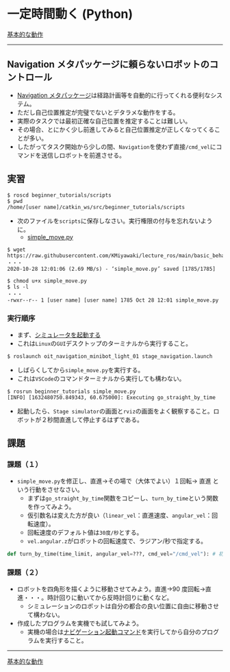 # 一定時間動く (Python)

[基本的な動作](./Home.md)

---

## Navigation メタパッケージに頼らないロボットのコントロール

- [Navigation メタパッケージ](http://wiki.ros.org/ja/navigation)は経路計画等を自動的に行ってくれる便利なシステム。
- ただし自己位置推定が完璧でないとデタラメな動作をする。
- 実際のタスクでは最初正確な自己位置を推定することは難しい。
- その場合、とにかく少し前進してみると自己位置推定が正しくなってくることが多い。
- したがってタスク開始から少しの間、`Navigation`を使わず直接`/cmd_vel`にコマンドを送信しロボットを前進させる。

## 実習

```shell
$ roscd beginner_tutorials/scripts
$ pwd
/home/[user name]/catkin_ws/src/beginner_tutorials/scripts
```

- 次のファイルを`scripts`に保存しなさい。実行権限の付与を忘れないように。
  - [simple_move.py](https://raw.githubusercontent.com/KMiyawaki/lecture_ros/main/basic_behaviors/simple_move/simple_move.py)

```shell
$ wget https://raw.githubusercontent.com/KMiyawaki/lecture_ros/main/basic_behaviors/simple_move/simple_move.py
・・・
2020-10-28 12:01:06 (2.69 MB/s) - ‘simple_move.py’ saved [1785/1785]

$ chmod u+x simple_move.py
$ ls -l
・・・
-rwxr--r-- 1 [user name] [user name] 1785 Oct 28 12:01 simple_move.py
```

### 実行順序

- まず、[シミュレータを起動する](../stage_simulator/stage_simulator_01.md)
- これは`Linux`の`GUI`デスクトップのターミナルから実行すること。

```shell
$ roslaunch oit_navigation_minibot_light_01 stage_navigation.launch
```

- しばらくしてから`simple_move.py`を実行する。
- これは`VSCode`のコマンドターミナルから実行しても構わない。

```shell
$ rosrun beginner_tutorials simple_move.py
[INFO] [1632480750.849343, 60.675000]: Executing go_straight_by_time
```

- 起動したら、`Stage simulator`の画面と`rviz`の画面をよく観察すること。ロボットが２秒間直進して停止するはずである。

## 課題

### 課題（１）

- `simple_move.py`を修正し、直進->その場で（大体でよい）１回転-> 直進 という行動をさせなさい。
  - まずは`go_straight_by_time`関数をコピーし、`turn_by_time`という関数を作ってみよう。
  - 仮引数名は変えた方が良い（`linear_vel`：直進速度、`angular_vel`：回転速度）。
  - 回転速度のデフォルト値は`30度/秒`とする。
  - `vel.angular.z`がロボットの回転速度で、ラジアン/秒で指定する。

```python
def turn_by_time(time_limit, angular_vel=???, cmd_vel="/cmd_vel"): # 初期値はどうする？
```

### 課題（２）

- ロボットを四角形を描くように移動させてみよう。直進->90 度回転->直進・・・。時計回りに動いてから反時計回りに動くなど。
  - シミュレーションのロボットは自分の都合の良い位置に自由に移動させて構わない。
- 作成したプログラムを実機でも試してみよう。
  - 実機の場合は[ナビゲーション起動コマンド](https://github.com/KMiyawaki/oit_navigation_minibot_light_01#%E3%83%8A%E3%83%93%E3%82%B2%E3%83%BC%E3%82%B7%E3%83%A7%E3%83%B3)を実行してから自分のプログラムを実行すること。

---

[基本的な動作](./Home.md)
